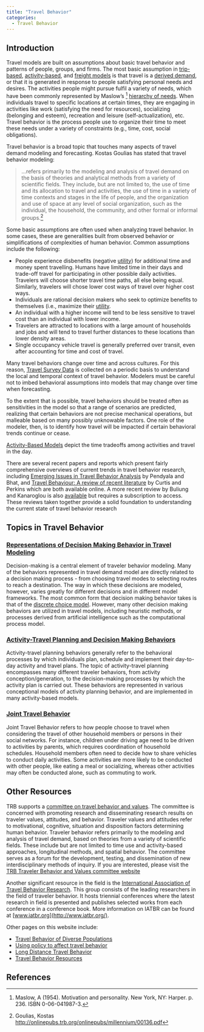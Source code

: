 ```yaml
---
title: "Travel Behavior"
categories:
  - Travel Behavior
---
```


<PagesInCategory category="Travel Behavior" />

## Introduction

Travel models are built on assumptions about basic travel behavior and patterns of people, groups, and firms. The most basic assumption in [trip-based](https://tfresource.org/topics/Trip_based_models.html), [activity-based](https://tfresource.org/topics/Activity_based_models.html), and [freight models](https://tfresource.org/topics/Freight_modeling.html) is that travel is a [derived demand](http://en.wikipedia.org/wiki/Derived_demand), or that it is generated in response to people satisfying personal needs and desires. The activities people might pursue fulfil a variety of needs, which have been commonly represented by Maslow’s [^1] [hierarchy of needs](http://en.wikipedia.org/wiki/Hierarchy_of_needs). When individuals travel to specific locations at certain times, they are engaging in activities like work (satisfying the need for resources), socializing (belonging and esteem), recreation and leisure (self-actualization), etc. Travel behavior is the process people use to organize their time to meet these needs under a variety of constraints (e.g., time, cost, social obligations).

Travel behavior is a broad topic that touches many aspects of travel demand modeling and forecasting. Kostas Goulias has stated that travel behavior modeling:

> ...refers primarily to the modeling and analysis of travel demand on the basis of theories and
> analytical methods from a variety of scientific fields. They include, but are not limited to, the
> use of time and its allocation to travel and activities, the use of time in a variety of time
> contexts and stages in the life of people, and the organization and use of space at any level
> of social organization, such as the individual, the household, the community, and other
> formal or informal groups.[^2]

Some basic assumptions are often used when analyzing travel behavior. In some cases, these are generalities built from observed behavior or simplifications of complexities of human behavior. Common assumptions include the following:

-   People experience disbenefits (negative [utility](https://tfresource.org/topics/Utility.html)) for additional time and money spent travelling. Humans have limited time in their days and trade-off travel for participating in other possible daily activities. Travelers will choose shorter travel time paths, all else being equal. Similarly, travelers will chose lower cost ways of travel over higher cost ways.
-   Individuals are rational decision makers who seek to optimize benefits to themselves (i.e., maximize their [utility](https://tfresource.org/topics/Utility.html).
-   An individual with a higher income will tend to be less sensitive to travel cost than an individual with lower income.
-   Travelers are attracted to locations with a large amount of households and jobs and will tend to travel further distances to these locations than lower density areas.
-   Single occupancy vehicle travel is generally preferred over transit, even after accounting for time and cost of travel.

Many travel behaviors change over time and across cultures. For this reason, [Travel Survey Data](https://tfresource.org/topics/Travel_surveys.html) is collected on a periodic basis to understand the local and temporal context of travel behavior. Modelers must be careful not to imbed behavioral assumptions into models that may change over time when forecasting.

To the extent that is possible, travel behaviors should be treated often as sensitivities in the model so that a range of scenarios are predicted, realizing that certain behaviors are not precise mechanical operations, but malleable based on many possibly unknowable factors. One role of the modeler, then, is to identify how travel will be impacted if certain behavioral trends continue or cease.

[Activity-Based Models](https://tfresource.org/topics/Activity_based_models.html) depict the time tradeoffs among activities and travel in the day.

There are several recent papers and reports which present fairly comprehensive overviews of current trends in travel behavior research, including [Emerging Issues in Travel Behavior Analysis](http://onlinepubs.trb.org/onlinepubs/archive/conferences/nhts/Pendyala.pdf) by Pendyala and Bhat, and [Travel Behaviour: A review of recent literature](https://tfresource.org/topics/Travel_Behaviour_A_review_of_recent_literature.html) by Curtis and Perkins which are both available online. A more recent review by Buliung and Kanaroglou is also [ available](https://www.tandfonline.com/doi/abs/10.1080/01441640600858649) but requires a subscription to access. These reviews taken together provide a solid foundation to understanding the current state of travel behavior research

## Topics in Travel Behavior

### [Representations of Decision Making Behavior in Travel Modeling](https://tfresource.org/topics/Representations_of_Decision_Making_Behavior_in_Travel_Modeling.html)

Decision-making is a central element of traveler behavior modeling. Many of the behaviors represented in travel demand model are directly related to a decision making process - from choosing travel modes to selecting routes to reach a destination. The way in which these decisions are modeled, however, varies greatly for different decisions and in different model frameworks. The most common form that decision making behavior takes is that of the [ discrete choice model](Choice_models). However, many other decision making behaviors are utilized in travel models, including heuristic methods, or processes derived from artificial intelligence such as the computational process model.

### [Activity-Travel Planning and Decision Making Behaviors](https://tfresource.org/topics/Activity_Travel_Planning_and_Decision_Making_Behaviors.html)

Activity-travel planning behaviors generally refer to the behavioral processes by which individuals plan, schedule and implement their day-to-day activity and travel plans. The topic of activity-travel planning encompasses many different traveler behaviors, from activity conception/generation, to the decision-making processes by which the activity plan is carried out. These behaviors are represented in various conceptional models of activity planning behavior, and are implemented in many activity-based models.

### [Joint Travel Behavior](https://tfresource.org/topics/Joint_Travel_Behavior.html)

Joint Travel Behavior refers to how people choose to travel when considering the travel of other household members or persons in their social networks. For instance, children under driving age need to be driven to activities by parents, which requires coordination of household schedules. Household members often need to decide how to share vehicles to conduct daily activities. Some activities are more likely to be conducted with other people, like eating a meal or socializing, whereas other activities may often be conducted alone, such as commuting to work.


## Other Resources

TRB supports a [committee on travel behavior and values](http://trb-travelbehavior.org). The committee is concerned with promoting research and disseminating research results on traveler values, attitudes, and behavior. Traveler values and attitudes refer to motivational, cognitive, situation and disposition factors determining human behavior. Traveler behavior refers primarily to the modeling and analysis of travel demand, based on theories from a variety of scientific fields. These include but are not limited to time use and activity-based approaches, longitudinal methods, and spatial behavior. The committee serves as a forum for the development, testing, and dissemination of new interdisciplinary methods of inquiry. If you are interested, please visit the [TRB Traveler Behavior and Values committee website](http://www.trb.org/ADB10/ADB10.aspx)

Another significant resource in the field is the [International Association of Travel Behavior Research](http://www.iatbr.org). This group consists of the leading researchers in the field of traveler behavior. It hosts triennial conferences where the latest research in field is presented and publishes selected works from each conference in a conference book. More information on IATBR can be found at [www.iatbr.org](http://www.iatbr.org/).

Other pages on this website include:
  - [Travel Behavior of Diverse Populations](Travel_Behavior_of_Diverse_Populations)
  - [Using policy to affect travel behavior](Using_policy_to_affect_travel_behavior)
  - [Long Distance Travel Behavior](https://tfresource.org/topics/Long_distance_Travel.html)
  - [Travel Behavior Resources](https://tfresource.org/topics/Travel_Behavior_Resources.html)



## References

[^1]: Maslow, A (1954). Motivation and personality. New York, NY: Harper. p. 236. ISBN 0-06-041987-3.

[^2]: Goulias, Kostas <http://onlinepubs.trb.org/onlinepubs/millennium/00136.pdf>
